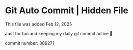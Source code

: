# Git Auto Commit | Hidden File

This file was added Feb 12, 2025

Just for fun and keeping my daily git commit active 🤪

commit number: 389271
